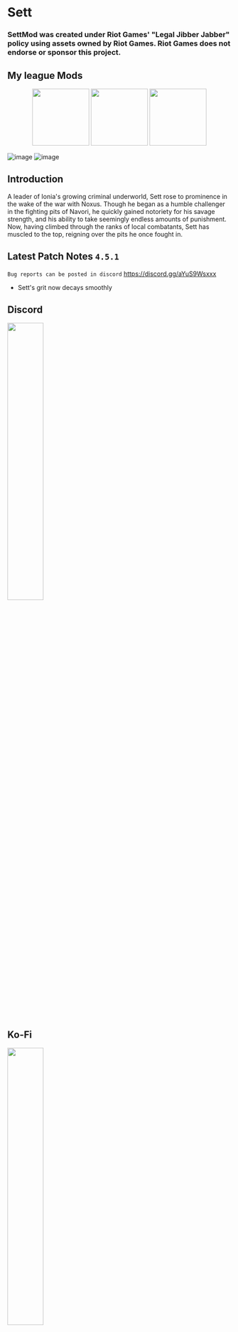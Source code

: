 # Sett
### SettMod was created under Riot Games' "Legal Jibber Jabber" policy using assets owned by Riot Games.  Riot Games does not endorse or sponsor this project.

<p align="center">
  <h2>My league Mods</h2>
</p>

<p align="center">
  <a href="https://thunderstore.io/package/lemonlust/SettMod/"><img width="128" height="128" src="https://user-images.githubusercontent.com/7343912/167464106-0d8f197a-8f71-4446-8853-57dddc300b5b.png"></a>
  <a href="https://thunderstore.io/package/lemonlust/KatarinaMod/"><img width="128" height="128" src="https://user-images.githubusercontent.com/7343912/167464178-cdc05ba4-1a93-434b-8ef6-3cfb7de6c1f5.png"></a>
  <a href="https://thunderstore.io/package/lemonlust/JinxMod/"><img width="128" height="128" src="https://user-images.githubusercontent.com/7343912/167464222-08ee52e6-bf9e-4117-9bd8-70636d63b03b.png"></a>
</p>

![image](https://user-images.githubusercontent.com/7343912/158014157-fb82f5e3-f2b7-432f-b38d-766fd773d076.png)
![image](https://user-images.githubusercontent.com/7343912/158014660-6eebd415-35c3-465e-8acc-f13710159e8e.png)

## Introduction
A leader of Ionia's growing criminal underworld, Sett rose to prominence in the wake of the war with Noxus. Though he began as a humble challenger in the fighting pits of Navori, he quickly gained notoriety for his savage strength, and his ability to take seemingly endless amounts of punishment. Now, having climbed through the ranks of local combatants, Sett has muscled to the top, reigning over the pits he once fought in.

## Latest Patch Notes `4.5.1`
`Bug reports can be posted in discord` https://discord.gg/aYuS9Wsxxx

* Sett's grit now decays smoothly

## Discord
<a href="https://discord.gg/aYuS9Wsxxx" target="_blank">
  <img width="40%" border="0" align="center"  src="https://user-images.githubusercontent.com/7343912/134153480-837a1d90-18de-46cc-a58f-64920c58b7f9.png"/>
</a>

## Ko-Fi
<a href="https://ko-fi.com/lemonlust" target="_blank">
  <img width="40%" border="0" align="center"  src="https://uploads-ssl.webflow.com/5c14e387dab576fe667689cf/5cbed8a4cf61eceb26012821_SupportMe_red.png"/>
</a>

## Sett Base Attributes
* Health: 180 +48
* Health Regen: 1/s + 0.2
* Damage: 12 + 2.8
* Speed: 8 m/s
* Armor: 20

## Skills

![image](https://user-images.githubusercontent.com/7343912/158013850-8d228db2-6585-4420-858e-c2923c6db2ef.png)

## Keystone Passives
![image](https://user-images.githubusercontent.com/7343912/158014593-1725fdf8-f542-4a68-a839-44316aab4044.png)


## Credits
* TheTimesweeper for letting me use his cameraparms and emote code
* All the homies at the Risk of Rain 2 Modding Discord
* Grab Handler & Heat Crash by Rob & Enforcer Team
* Mico 27 for helping me out with the grit resource and grit bar and Facebreaker suction
* Nines for giving me the inspiration to create a League of Legends champion in Risk of Rain 2
* All the Testers: Tehbudderking, Samilton, Fancy Mango, Bonji, Zeuslaz3r
* League of Legends

## Known Issues
* The Showstopper may clip you or enemies into the floor if the primary target is big enough.

## Future Plans
* Better Networking for multiplayer play.
* Alternate skills for different play styles.

---

## Old Patch Notes
`4.5.0`
* R2API Conversion

`4.4.5`
* Fixed an issue where Sett's death animation wasn't playing.
* Adjusted Gritbar text styling

`4.4.4`
* Moved Sett's grit bar to below the health bar.

`4.4.2`
* New Grit Bar UI

`4.4.1`
* Voicelines can now be disabled in configuration because people complained

`4.4.0`
* BetterUI support

`4.3.10`
* Updated to use latest R2API

`4.3.9`
* Fixed an issue with Haymaker when player had Death Mark

`4.3.8`
* Fixed an issue where Haymaker did no damage to certain enemies

`4.3.7`
* Sett sound attenuation lowered to 100 meters down from 200 meters

`4.3.6`
* Updated to use latest R2API
* Updated Sett's Shader

`4.3.5`
* Fixed an issue where Sett's basic attacks were not doing the correct damage 
* Fixed an issue where Sett's basic attacks duration and earlyexittime was incorrect

`4.3.4`
* Forgot to add check to see if M1 is held down when Sett's auto attack resets

`4.3.3`
* Updated to use latest Bepinexpack
* Bugfix: Sett's auto attack reset on crit now interrupts the current auto attack instead of the next auto
* Bugfix: Fixed Sett's auto attack resetting when not attacking enemies
* Sett's auto attack reset causes the next auto attack to do double damage

`4.3.2`
* Sett's basic attacks auto attack reset on critical hits.
* Adjusted volume on Sett's SFX and voicelines

`4.3.0`
* Sett quotes have been adjusted to prevent overlap. Voicelines with lower priority will be killed if a new one occurs.
* Sett M1 Swing grunt voiceline has a lower priority than his quotes
* Sett now has voicelines when the run ambient level goes up
* Sett now has voicelines when he sees teleporter bosses
* Sett now has voicelines when he defeats teleporter bosses
* Sett now has voicelines when he interacts with a charged teleporter
* Sett interactive quotes have a higher priority than ability quotes
* Heart of the half beast regeneration icon has been changed

`4.2.0`
* EMOTES HAVE BEEN ADDED PLEASE DELETE OLD CONFIG
    * Press 1 to use Taunt Emote
    * Press 2 to use Joke Emote
    * Press 3 to use Laugh Emote
    * Press 4 to use Dance Emote
* ShowStopper damage is now 1600% damage and 10% bonus (up from 1200% damage and 5% bonus)
* HayMaker damage is now 2700% damage and 75%/+5% per4 of expended grit (up from 1600% damage and 50%/+2.5% per4)
* FaceBreaker cooldown is now 5 seconds (down from 7 seconds)
* ShowStopper cooldown is now 7 seconds (down from 10 seconds)
* HayMaker cooldown is now 10 seconds (down from 12 seconds)
* Sett has an energized VFX when using max grit HayMaker

`4.1.0`
* Updated to use latest Bepinexpack
* Updated to use latest R2API
* Haymaker can now be aimed in any direction
* Haymaker's hitbox now follows Sett's right hand 
* Haymaker now has an impact visual effect on hit
* Sett will now face & rotate in the direction of the aim vector while casting Haymaker

`4.0.1`
* Fixed mesh normals on skins so now they match with default skin.

`4.0.0`
* Updated for Survivors of the Void Expansion

`3.3.0`
* Added Firecracker Skin

`3.2.1`
* Fixed an issue where Lethal Tempo changes didn't go through from last patch
* Fixed an issue where The Show Stopper bonus damage was still proccing on hit effects
* The Show Stopper's bonus damage is now unaffected by items

`3.2.0`
* All KeyStone Buffs now only stack when the damage source is dealt directly from one of Sett's abilities
* Conquerer Passive Heal now only heals from damage dealt directly from Sett's abilities
* Conquerer bonus damage per stack is now 0.6 (+0.045 every 4 levels) down from 1.2 (+0.09 every 4 levels)
* Electrocute base damage is now 600% up from 300%
* Electrocute now uses a simplier and less blinding effect
* Electrocute cooldown is now 5 seconds per target
* Lethal Tempo attack speed decreased to 10% per stack down from 13%
* The Show Stopper's bonus damage is now it's own instance of damage
    * Bonus damage will not crit
    * Bonus damage has no proc coefficient
    * Bonus damage will appear as a yellow color
    * Bonus damage bypasses armor
* The Show Stopper's bonus damage is now 5% up from 2.5%
* The Show Stopper's base damage is now 1200% down from 1600%
* Haymaker's base damage is now 1600% down from 2100%
* Haymaker's bonus damage is now +50% of expended grit + 2.5% every 4 levels. (changed from +50% + 10% every 4 levels)

`3.1.0`
* SettMod now uses R2API version 3.0.71
* The ShowStopper's damage increased to 1600% (up from 800%)
* The ShowStopper's bonus damage decreased to 2.5% of target's maximum health + maximum shield (down from 10%)
* Haymaker's damage increased to 2100% (up from 1000%)
* Haymaker's bonus damage is now +50% of expended grit + 10% every 4 levels. (changed from +25% + 25% every 4 levels)
* Haymaker's AOE Cap is now 2,147,483,647 enemies (up from 1,000,000 enemies)
* Added config entry to control Haymaker's bonus damage per 4 levels coefficient
* Facebreaker description changed from "units" to "meters"
* Facebreaker description had incorrect value
* Sett's default skin font color now matches his skins

`3.0.1`
* Fixed bug where Phoenix Wright mod sounds were playing on Sett.

`3.0.0`
* Added Mecha Kingdoms Sett Skin
* ALL SKINS ARE NOW CONSOLIDATED INTO ONE SURVIVOR

`2.4.0`
* Sett's grit now decays 10% faster.
* Fixed The Show Stopper animation not playing for host players when executed by non-host Sett players
* Obsidian, Pool Party, and Prestige skins are disabled by default. Enable in configuration file. 
    * Still can't figure out how to combine them into one survivor stop asking.
* Facebreaker pull radius increased to 20 units up from 10

`2.3.2`
* Removed warning at the start of every round.

`2.3.1`
* Fixed bug where Phase Rush Keystone was granting too much movement speed
* Phase Rush Keystone is now 30% (+5% every 4 levels) bonus movement speed
* Electrocute Keystone damage is now 300% (+75% every 4 levels) of base damage.
* Fixed a bug where Greater Wisp bodies would remain in the world if killed with The Show Stopper
* Fixed "every 4 levels" math again. 
* The Show Stopper radius is now 25 up from 15
    * Some large enemy bodies will be flung outside of the blast range on impact
    * Increased radius to compensate and allow Sett to damage those enemies

`2.3.0`
* Added Phase Rush Keystone
    * Successful attacks generate 1 stack against enemies. Applying 3 stacks to a target within a 4 second period grants you 30% (+1.76% every 4 levels) bonus movement speed for 3 seconds. Grants the bonus movement speed on kill.
* Added Electrocute Keystone
    * Successful attacks generate 1 stack against enemies. Applying 3 stacks to a target within a 3 second period causes them to be struck by lightning after a 1-second delay, dealing them 60 (+35.30 every 4 levels) damage. Electrocute has a 10 second cooldown per target.
* Reverted change to The Show Stopper grab radius

`2.2.1`
* The Show Stopper now temporarly disables enemy target's collider during the duration
* Fixed bug where Conqueror heal was healing Sett when enemies dealt damage to him
* The Show Stopper grab radius increased to 10 up from 8
* Undocumented Change from 2.2.0: Conqueror healing reduced to 3% of damage dealt

`2.2.0`
* Conqueror Keystone bonus damage reduced to 1.2 down from 1.5
* Conqueror Keystone now grants + 0.09 bonus damage every 4 levels
* Lethal Tempo Keystone bonus attack speed reduced from 15% down to 13% per stack maximum attack speed reduced from 90% down to 78% at full stacks
* Conqueror and Lethal Tempo Keystone stacks now decay 1 stack every 0.5 seconds down from 1 second
* Conqueror stacks have a 4 second uptime
* Lethal Tempo stacks have a 6 second uptime
* The Show Stopper now checks grab release upon exiting skill state
* Corrected math on the "every 4 Levels" check

`2.1.0`
* Added Conquerer Keystone
    * Successful attacks against enemies grant 1 stack of conquerer up to 12 stacks. Each stack of Conqueror grants 1.5 bonus damage. While fully stacked you heal for 3% of damage from any attack you deal to enemies
* Added Lethal Tempo Keystone
    * Successful attacks against enemies grant 1 stack of lethal tempo up to 6 stacks. Gain 15% bonus attack speed for each stack up to 90% bonus attack speed at maximum stacks
* Primary damage reduced from 280%/360% down to 260%/320%
* Facebreaker damage reduced from 400% down to 380%
* FaceBreaker pull radius reduced from 20 units down to 10 units
* FaceBreaker cooldown increased from 6 seconds to 7 seconds
* Fixed a bug that applied The Show Stopper's damage multiple times on impact if Sett was airborne longer than 2.5 seconds
    * This bug was making The Show Stopper way doing more damage than intended
* The Show Stopper's base damage reduced from 1200% down to 800%
* The Show Stopper's radius reduced from 20 units down to 15 units
* The Show Stopper now has a 5 second time out to fix issues with being stuck in impact animation
* The Show Stopper's bonus damage increased from 5% up to 10% 
* The Show Stopper's bonus damage is now based off targets maximum health and maximum shield
* The Show Stopper's cooldown increased from 8 seconds to 10 seconds
* The Show Stopper's blast force reduced from 2000 to 500
* The Show Stopper's damage falloff model is now linear instead of sweet spot
* Haymaker Radius reduced from 25 units down to 15 units
* Haymaker Damage reduced from 1400% down to 1000% percent
* Haymaker cooldown increased frrom 10 seconds to 12 seconds
* Haymaker bonus damage coefficient reduced from 300% down to 25% (+25% every 4 levels) of expended grit

`2.0.0`
* Sett now has a death animation instead of a ragdoll
* Added Pool Party Sett
    * Added Ruby Chroma
    * Added Catseye Chroma
    * Added Aquamarine Chroma
    * Added Ametheyst Chroma
    * Added Rose Quartz Chroma
    * Added Pearl Chroma
* Added Obsidian Dragon
* Added Prestige Obsidian Dragon

`1.5.1`
* Fixed an issue where Haymaker's indicator was being positioned improperly
* Fixed an issue where Haymaker's indicator did not spawn at all

`1.5.0`
* Fixed an issue where Facebreaker was doing the backward onhit animation on enemies infront of sett
* Added minimum duration before detonate on next frame check on The Showstopper    
    * This should prevent The Showstopper from detonating instantly in some situations
* Sett's M1 has a new Left Punch animation while moving or in the air
* Sett's M1 has a new swing visual effect
* Sett's M1 has a new impact visual effect

`1.4.3`
* Fixed The Showstopper using incorrect coefficient value for target maximum health.
* Updated Plugin to use latest version of R2API

`1.4.2`
* Added SFX when selected on character select screen
* Removed Sett looping through two animations on character select screen
* Adjusted Sett's collision

`1.4.1`
* Fixed Standing Knuckle Down animation interrupt on movement
* Facebreaker now has an idle animation after cast while not moving
* Facebreaker on hit animations now have an idle animation on hit while not moving
* Haymaker now has a new animation if cast with full grit
* Haymaker startup duration is now 0.78 (down from 0.836)
* Haymaker now has an idle animation after cast while not moving
* Fixed Haymaker animation interrupt on movement
* The Showstopper impact effect is now less pronounced

`1.4.0`
* Fixed an issue where Sett's M1 was usable during skills
* Fixed an issue where Sett can cancel his dash into other skills
* Added extra check to detonate The Showstopper early if Sett hits terrain
* The Showstopper now bounces sett up 4 units (down from 5)
* The Showstopper now has 2 new animations and will pick randomly between three on cast.
* Facebreaker start up and duration now scale off attack speed
* Haymaker startup duration is 0.836 (up from 0.8)
* Fixed Haymaker using it's damage coefficient as it's proc coefficient. Proc coefficient is now 1 (down from 14)

`1.3.1`
* Fixed an issue where Sett's Grit had weird interaction with the item Transcendence.
* Fixed an issue where Facebreaker was using the wrong on hit animation
* Camera now zooms out during The Showstopper
* Adjusted Sett's M1 sound.

`1.3.0`
* Fixed an issue where Facebreaker wasn't displaying the on hit animation
* Added swing sound effect to Knuckle Down and reduced the frequency of grunt sound effect
* Lowered volume on hit sound effects.
* Sett's Movement Speed is now 8 M/S (up from 7 M/S)
* Facebreaker now properly displays correct radius in description.
* Facebreaker now applies a slow as well as a stun.
* Fixed issue where The Showstopper was canceling sprint.

`1.2.8`
* Bug Fix: Problem from 1.2.7 where Sett would only left punch.
* Bug Fix: Health regen was using the wrong value causing instant healing.
* Setts Base Health is now 180 (up from 168)
* Setts Gains 48 Health Per Level (up from 46)
* Setts Health Regen Per Level is 0.2 (up from 0)
* Setts Base Armor is now 20 (down from 33)
* Setts Armor Growth Per Level is now 0 (down from 3.3)
* Setts Base Damage is now 12 (down from 15)
* Setts Damage Growth Per Level is now 2.8 (down from 3.0)
* Knuckle Down Damage is now 280%/360% (Down from 350%/500%)
* Facebreaker Damage is now 400% (Down from 800%)
* The Showstopper's Bonus Damage is now 5% of Primary Target's Maximum Health (Down from 10%)

`1.2.7`
* Sett now gains 46 health per level (up from 23)
* Sett Configuration file now has options to change Setts base attributes as well as his skill's damage, cooldowns, etc.
* The Showstopper now pops Sett up 5 units from the ground (down from 10)

`1.2.6`
* Fixed an issue with The Showstopper impacting itself on enemy colliders such as Greater Wisps.
* Facebreaker now has 200 units of suction up from 100 units.

`1.2.5`
* Fixed an issue that allowed Sett to become Invincible

`1.2.4`
* The Showstopper slam radius has increased to 20 units up from 15 units.
* Sett now regenerates 0.25 (+0.25 every 4 levels) health per second every 5% missing health. Base health regen has changed down to 1 from 5.

`Patch 1.2.3`
* Fixed an issue where The Showstopper was doing 0 damage during multiplayer games
* Fixed an issue where The Showstopper would damage Sett during multiplayer games
* Fixed an issue where The Showstopper impact wouldn't pop sett up during multiplayer games
* Fixed an issue where The Haymaker was not showing visual effect during multiplayer games
* Fixed an issue where The Haymaker would update the position of its indicator incorrectly.
* Fixed an issue where Setts primary visual would display twice during its duration during multiplayer games
* Fixed an issue where the mod's file size was tripled.

`Patch 1.2.2`
* Fixed an issue where Haymaker was doing no damage to some bosses
* Fixed an issue where Facebreaker was not sucking in some enemies
* The Showstopper bounces Sett a bit higher on impact to prevent clipping.
* The Showstopper has a fixed height and no longer scales height with movement speed.
* The Showstopper's initial dash velocity is faster.
* Haymaker has 200% less base damage however the bonus Grit damage has increased to +300% from 50%.
* Haymaker now has an indicator (Indicator may sometimes not appear, this is a known issue.)
* Haymaker has a slightly tweaked visual effect.
* Haymaker hit box overlaps Sett a bit more.
* Grit now displays numerical value on the bar.

`Patch 1.2.1`
* Fixed an Issue with The Showstopper not bouncing Sett upon landing.

`Patch 1.2.0`
* The Showstopper now checks if sett is on stable ground before detonating. 
* The Showstopper detonates early if hits collision.
* The Showstopper detonates after a fixed amount of time if sett can't find any collision.
* Facebreaker now pulls all enemies around sett. 
* Facebreaker now has an indicator.
* Facebreaker updated visual effect.
* Facebreaker has an updated description.
* Haymaker updated visual effect.
* Haymaker now does TRUE damage.
* Haymaker should now hit enemies directly in front of Sett.
* Fixed an issue that caused The Showstopper to retain its hidden invincibility after the skill ended

`Patch 1.1.0`
* Fixed aiming with Knuckle Down and Facebreaker.
* Knuckle Down has Increased hit box on the sides.
* Facebreaker now has a wider angle and now originates from character position rather than camera origin.
* Sett has rag doll on death.
* Voice line when selected in character select.
* Grit now decays 4 seconds after not taking any damage.
* Footstep sounds and dust effect while running/sprinting.
* Updated Sett's color theme.

`Patch 1.0.0`
* Initial Release
